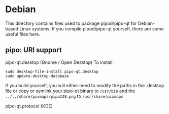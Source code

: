
Debian
====================
This directory contains files used to package pipod/pipo-qt
for Debian-based Linux systems. If you compile pipod/pipo-qt yourself, there are some useful files here.

## pipo: URI support ##


pipo-qt.desktop  (Gnome / Open Desktop)
To install:

	sudo desktop-file-install pipo-qt.desktop
	sudo update-desktop-database

If you build yourself, you will either need to modify the paths in
the .desktop file or copy or symlink your pipo-qt binary to `/usr/bin`
and the `../../share/pixmaps/pipo128.png` to `/usr/share/pixmaps`

pipo-qt.protocol (KDE)

